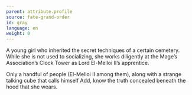 ```yaml
---
parent: attribute.profile
source: fate-grand-order
id: gray
language: en
weight: 0
---
```


A young girl who inherited the secret techniques of a certain cemetery. While she is not used to socializing, she works diligently at the Mage’s Association’s Clock Tower as Lord El-Melloi II’s apprentice.

Only a handful of people (El-Melloi II among them), along with a strange talking cube that calls himself Add, know the truth concealed beneath the hood that she wears.
